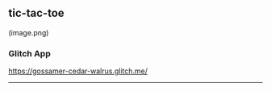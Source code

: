 
## tic-tac-toe

(image.png)

### Glitch App
https://gossamer-cedar-walrus.glitch.me/

------------

 
